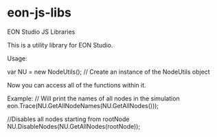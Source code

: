 # eon-js-libs
EON Studio JS Libraries

This is a utility library for EON Studio.

Usage:

var NU = new NodeUtils(); // Create an instance of the NodeUtils object

Now you can access all of the functions within it.

Example:
// Will print the names of all nodes in the simulation
eon.Trace(NU.GetAllNodeNames(NU.GetAllNodes()));

//Disables all nodes starting from rootNode
NU.DisableNodes(NU.GetAllNodes(rootNode));
